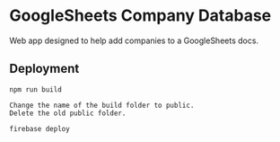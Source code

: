 # GoogleSheets Company Database

Web app designed to help add companies to a GoogleSheets docs.
## Deployment
```
npm run build
```
```
Change the name of the build folder to public. 
Delete the old public folder.
```
```
firebase deploy
```
